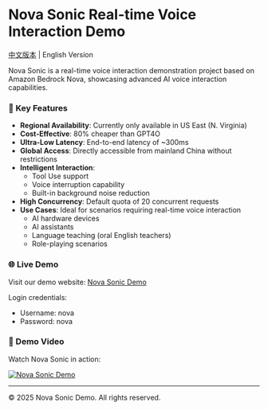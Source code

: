 # Nova Sonic Real-time Voice Interaction Demo

[中文版本](README.md) | English Version

Nova Sonic is a real-time voice interaction demonstration project based on Amazon Bedrock Nova, showcasing advanced AI voice interaction capabilities.

### 🌟 Key Features

- **Regional Availability**: Currently only available in US East (N. Virginia)
- **Cost-Effective**: 80% cheaper than GPT4O
- **Ultra-Low Latency**: End-to-end latency of ~300ms
- **Global Access**: Directly accessible from mainland China without restrictions
- **Intelligent Interaction**:
  - Tool Use support
  - Voice interruption capability
  - Built-in background noise reduction
- **High Concurrency**: Default quota of 20 concurrent requests
- **Use Cases**: Ideal for scenarios requiring real-time voice interaction
  - AI hardware devices
  - AI assistants
  - Language teaching (oral English teachers)
  - Role-playing scenarios

### 🌐 Live Demo

Visit our demo website: [Nova Sonic Demo](https://nova-sonic.teague.live/)

Login credentials:
- Username: nova
- Password: nova

### 🎥 Demo Video

Watch Nova Sonic in action:

[![Nova Sonic Demo](https://img.shields.io/badge/Watch%20Demo-Nova%20Sonic-blue)](https://d18k98y33mzd4b.cloudfront.net/Nova+Sonic+Demo+Recording.mp4)

---

© 2025 Nova Sonic Demo. All rights reserved. 